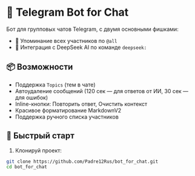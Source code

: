 # 🤖 Telegram Bot for Chat

Бот для групповых чатов Telegram, с двумя основными фишками:

- 🔔 Упоминание всех участников по `@all`
- 🧠 Интеграция с DeepSeek AI по команде `deepseek:`

## 📦 Возможности

- Поддержка `Topics` (тем в чате)
- Автоудаление сообщений (120 сек — для ответов от ИИ, 30 сек — для ошибок)
- Inline-кнопки: Повторить ответ, Очистить контекст
- Красивое форматирование MarkdownV2
- Поддержка ручного списка участников

## 🚀 Быстрый старт

1. Клонируй проект:

```bash
git clone https://github.com/Padre12Rus/bot_for_chat.git
cd bot_for_chat